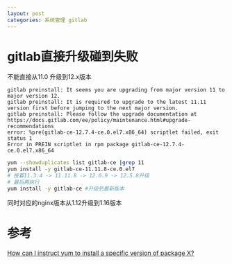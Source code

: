 ```yaml
---
layout: post
categories: 系统管理 gitlab
---
```


# gitlab直接升级碰到失败
不能直接从11.0 升级到12.x版本
```
gitlab preinstall: It seems you are upgrading from major version 11 to major version 12.
gitlab preinstall: It is required to upgrade to the latest 11.11 version first before jumping to the next major version.
gitlab preinstall: Please follow the upgrade documentation at https://docs.gitlab.com/ee/policy/maintenance.html#upgrade-recommendations
error: %pre(gitlab-ce-12.7.4-ce.0.el7.x86_64) scriptlet failed, exit status 1
Error in PREIN scriptlet in rpm package gitlab-ce-12.7.4-ce.0.el7.x86_64
```

```bash
yum --showduplicates list gitlab-ce |grep 11
yum install -y gitlab-ce-11.11.8-ce.0.el7
# 按着11.3.4 -> 11.11.8 -> 12.0.9 -> 12.5.8升级
# 最后再执行
yum install -y gitlab-ce #升级到最新版本
```

同时对应的nginx版本从1.12升级到1.16版本
# 参考
[How can I instruct yum to install a specific version of package X?](https://unix.stackexchange.com/questions/151689/how-can-i-instruct-yum-to-install-a-specific-version-of-package-x)
